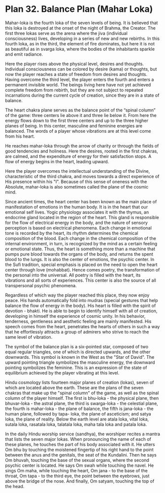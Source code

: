 # Plan 32. Balance Plan (Mahar Loka)

Mahar-loka is the fourth loka of the seven levels of being. It is believed that this loka is destroyed at the onset of the night of Brahma, the Creator. The first three lokas serve as the arena where the jiva (individual consciousness) lives, developing in a series of new and new rebirths. In this fourth loka, as in the third, the element of fire dominates, but here it is not as beautiful as in svarga loka, where the bodies of the inhabitants sparkle and emit radiance.

Here the player rises above the physical level, desires and thoughts. Individual consciousness can be colored by desire (kama) or thoughts, but now the player reaches a state of freedom from desires and thoughts. Having overcome the third level, the player enters the fourth and enters a permanent invisible world. The beings living here have not yet achieved complete freedom from rebirth, but they are not subject to repeated incarnations during the current cycle of creation, since they are in a state of balance.

The heart chakra plane serves as the balance point of the “spinal column” of the game: three centers lie above it and three lie below it. From here the energy flows down to the first three centers and up to the three higher planes of being. In this center, masculine and feminine energies are balanced. The words of a player whose vibrations are at this level come from his heart.

He reaches mahar-loka through the arrow of charity or through the fields of good tendencies and holiness. Here the desires, rooted in the first chakras, are calmed, and the expenditure of energy for their satisfaction stops. A flow of energy begins in the heart, leading upward.

Here the player overcomes the intellectual understanding of the Divine, characteristic of the third chakra, and moves towards a direct experience of His presence within his "I". Because of this sense of oneness with the Absolute, mahar-loka is also sometimes called the plane of the cosmic mind.

Since ancient times, the heart center has been known as the main place of manifestation of emotions in the human body. It is in the heart that our emotional self lives. Yogic physiology associates it with the thymus, an endocrine gland located in the region of the heart. This gland is responsible for the flow of electrical energy in the body, and the nature of sensory perception is based on electrical phenomena. Each change in emotional tone is recorded by the heart, its rhythm determines the chemical composition of the blood. Each change in the chemical composition of the internal environment, in turn, is recognized by the mind as a certain feeling or emotional state. Thus, the heart is something more than a machine that pumps pure blood towards the organs of the body, and returns the spent blood to the lungs. It is also the center of emotions, the psychic center. In the Sufi tradition, special emphasis is placed on the need to open the heart center through love (mohabbat). Hence comes poetry, the transformation of the personal into the universal. All poetry is filled with the heart, its vibrations and all sorts of experiences. This center is also the source of all transpersonal psychic phenomena.

Regardless of which way the player reached this place, they now enjoy peace. His hands automatically fold into mudras (special gestures that help balance the flow of energy in the body). His heart is filled with the spirit of devotion - bhakti. He is able to begin to identify himself with all of creation, developing in himself the experience of cosmic unity. In his behavior, tenderness, gentleness and aesthetic feeling are mainly manifested. His speech comes from the heart, penetrates the hearts of others in such a way that he effortlessly attracts a group of admirers who strive to reach the same level of vibration.

The symbol of the balance plan is a six-pointed star, composed of two equal regular triangles, one of which is directed upwards, and the other downwards. This symbol is known in the West as the "Star of David". The upward pointing triangle symbolizes the masculine energy, the downward pointing symbolizes the feminine. This is an expression of the state of equilibrium achieved by the player vibrating at this level.

Hindu cosmology lists fourteen major planes of creation (lokas), seven of which are located above the earth. These are the plans of the seven chakras that make up the "spinal column" of the game, as well as the spinal column of the player himself. The first is bhu-loka - the physical plane, then bhuvar-loka - the astral plane, the third is swarga-loka - the celestial plane, the fourth is mahar-loka - the plane of balance, the fifth is jana-loka - the human plane, followed by tapa- loka, the plane of asceticism; and satya loka, the plane of reality. Below the earth level are atala loka, vital loka, sutala loka, rasatala loka, talatala loka, maha tala loka and patala loka.

In the daily Hindu worship service (sandhya), the worshiper recites a mantra that lists the seven major lokas. When pronouncing the name of each of these planes, he touches the part of his body associated with it. He utters Om bhu by touching the moistened fingertip of his right hand to the point between the anus and the genitals, the seat of the Kundalini. Then he says Om bhuvah, touching the base of the sexual organs, where the second psychic center is located. He says Om swah while touching the navel. He sings Om maha, while touching the heart, Om jana - to the base of the throat, Om tapa - to the third eye, the point between the eyebrows, just above the bridge of the nose. And finally, Om satyam, touching the top of the head.

